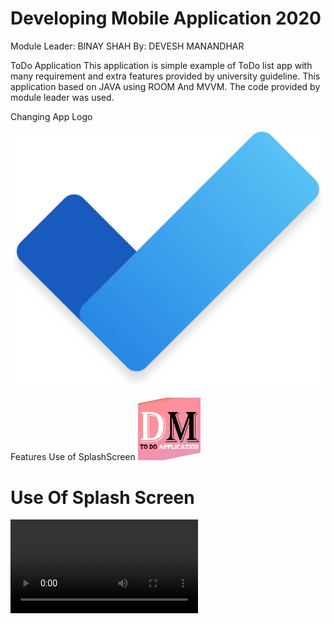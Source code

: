 # Developing Mobile Application 2020
Module Leader: BINAY SHAH
By: DEVESH MANANDHAR


ToDo Application
This application is simple example of ToDo list app with many requirement and extra features provided by university guideline. 
This application based on JAVA using ROOM And MVVM. The code provided by module leader was used.</p>
Changing App Logo

![](logo.jpg)

Features
Use of SplashScreen
![](Screen.jpg)

# Use Of Splash Screen
![](SplashScreen.mp4)
